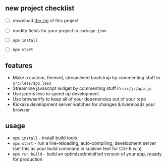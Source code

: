 ## new project checklist

- [ ] download [the zip](https://github.com/konsumer/quickstart-bootstrap/archive/master.zip) of this project
- [ ] modify fields for your project in `package.json`
- [ ] `npm install`
- [ ] `npm start`


## features

- Make a custom, themed, streamlined bootstrap by commenting stuff in `src/less/app.less`
- Streamline javascript widget by commenting stuff in `src/js/app.js`
- Use jade & less to speed up development
- Use browserify to keep all of your depenencies out of your repo
- Kickass development server watches for changes & livereloads your browser

## usage

- `npm install` - install build tools
- `npm start` - run a live-reloading, auto-compiling, development server (set this as your build command in sublime text for Ctrl-B win)
- `npm run build` - build an optimized/minified version of your app, reaady for production